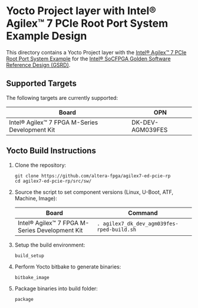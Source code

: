 # Yocto Project layer with Intel® Agilex™ 7 PCIe Root Port System Example Design

This directory contains a Yocto Project layer with the [Intel® Agilex™ 7 PCIe Root Port System Example](https://github.com/altera-fpga/agilex7-ed-pcie-rp) for the [Intel® SoCFPGA Golden Software Reference Design (GSRD)](https://github.com/altera-opensource/gsrd-socfpga).

## Supported Targets

The following targets are currently supported:

|    Board                                         |   OPN            |
| ------------------------------------------------ | ---------------- |
| Intel® Agilex™ 7 FPGA M-Series Development Kit   | DK-DEV-AGM039FES |

## Yocto Build Instructions

 1. Clone the repository:

    ```
    git clone https://github.com/altera-fpga/agilex7-ed-pcie-rp
    cd agilex7-ed-pcie-rp/src/sw/
    ```

 2. Source the script to set component versions (Linux, U-Boot, ATF, Machine, Image):

    |    Board                                         |   Command                                  |
    | ------------------------------------------------ | ------------------------------------------ |
    | Intel® Agilex™ 7 FPGA M-Series Development Kit   | `. agilex7_dk_dev_agm039fes-rped-build.sh` |

 3. Setup the build environment:

    ```
    build_setup
    ```

 4. Perform Yocto bitbake to generate binaries:

    ```
    bitbake_image
    ```

 5. Package binaries into build folder:

    ```
    package
    ```
